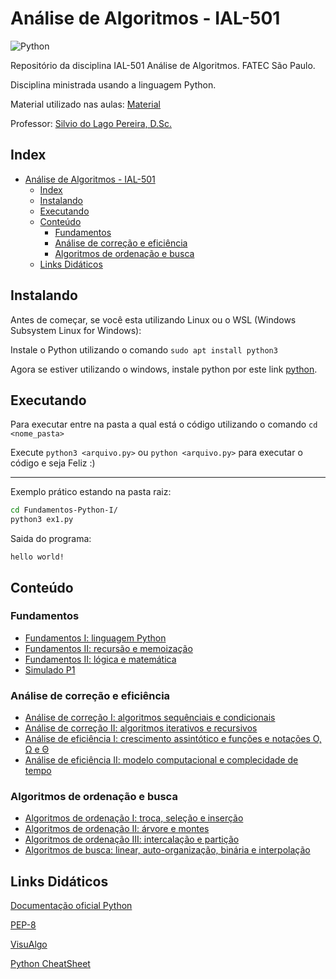 # Análise de Algoritmos - IAL-501

![Python](https://img.shields.io/badge/Python-3776AB?style=for-the-badge&logo=python&logoColor=white)

Repositório da disciplina IAL-501 Análise de Algoritmos. FATEC São Paulo.

Disciplina ministrada usando a linguagem Python.

Material utilizado nas aulas: [Material](https://www.ime.usp.br/~slago/main.fatecsp.aa-t.html)


Professor: [Silvio do Lago Pereira, D.Sc.](https://www.ime.usp.br/~slago/index.html)

## Index

- [Análise de Algoritmos - IAL-501](#análise-de-algoritmos---ial-501)
  - [Index](#index)
  - [Instalando](#instalando)
  - [Executando](#executando)
  - [Conteúdo](#conteúdo)
    - [Fundamentos](#fundamentos)
    - [Análise de correção e eficiência](#análise-de-correção-e-eficiência)
    - [Algoritmos de ordenação e busca](#algoritmos-de-ordenação-e-busca)
  - [Links Didáticos](#links-didáticos)

## Instalando

Antes de começar, se você esta utilizando Linux ou o WSL (Windows Subsystem Linux for Windows):

Instale o Python utilizando o comando `sudo apt install python3`

Agora se estiver utilizando o windows, instale python por este link [python](https://www.python.org/downloads/windows/).

## Executando

Para executar entre na pasta a qual está o código utilizando o comando `cd <nome_pasta>`

Execute `python3 <arquivo.py>` ou `python <arquivo.py>` para executar o código e seja Feliz :)

---

Exemplo prático estando na pasta raiz:

```bash
cd Fundamentos-Python-I/
python3 ex1.py
```

Saida do programa:

```text
hello world!
```

## Conteúdo

### Fundamentos

- [Fundamentos I: linguagem Python](ling-python)
- [Fundamentos II: recursão e memoização](recusao-memoizacao)
- [Fundamentos II: lógica e matemática](logica-matematica)
- [Simulado P1](simulado-p1)

### Análise de correção e eficiência

- [Análise de correção I: algoritmos sequênciais e condicionais](analise-correcao1)
- [Análise de correção II: algoritmos iterativos e recursivos](analise-correcao2)
- [Análise de eficiência I: crescimento assintótico e funções e notações Ο, Ω e Θ](analise-eficiencia2)
- [Análise de eficiência II: modelo computacional e complecidade de tempo](analise-eficiencia2)

### Algoritmos de ordenação e busca

- [Algoritmos de ordenação I: troca, seleção e inserção](alg-ordenacao1)
- [Algoritmos de ordenação II: árvore e montes](alg-ordenacao2)
- [Algoritmos de ordenação III: intercalação e partição](alg-ordenacao3)
- [Algoritmos de busca: linear, auto-organização, binária e interpolação](alg-busca)

## Links Didáticos

[Documentação oficial Python](https://docs.python.org/3/)

[PEP-8](https://peps.python.org/pep-0008/)

[VisuAlgo](https://visualgo.net/en)

[Python CheatSheet](https://cheatography.com/davechild/cheat-sheets/python/)
